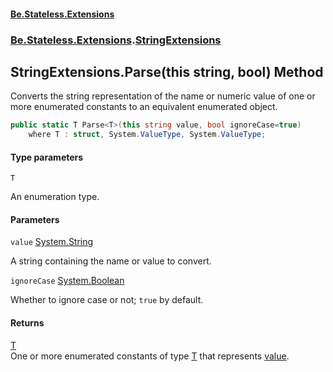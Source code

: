 #### [Be.Stateless.Extensions](README.md 'README')
### [Be.Stateless.Extensions](Be.Stateless.Extensions.md 'Be.Stateless.Extensions').[StringExtensions](StringExtensions.md 'Be.Stateless.Extensions.StringExtensions')

## StringExtensions.Parse<T>(this string, bool) Method

Converts the string representation of the name or numeric value of one or more enumerated constants to an
equivalent enumerated object.

```csharp
public static T Parse<T>(this string value, bool ignoreCase=true)
    where T : struct, System.ValueType, System.ValueType;
```
#### Type parameters

<a name='Be.Stateless.Extensions.StringExtensions.Parse_T_(thisstring,bool).T'></a>

`T`

An enumeration type.
#### Parameters

<a name='Be.Stateless.Extensions.StringExtensions.Parse_T_(thisstring,bool).value'></a>

`value` [System.String](https://docs.microsoft.com/en-us/dotnet/api/System.String 'System.String')

A string containing the name or value to convert.

<a name='Be.Stateless.Extensions.StringExtensions.Parse_T_(thisstring,bool).ignoreCase'></a>

`ignoreCase` [System.Boolean](https://docs.microsoft.com/en-us/dotnet/api/System.Boolean 'System.Boolean')

Whether to ignore case or not; `true` by default.

#### Returns
[T](StringExtensions.Parse_T_(thisstring,bool).md#Be.Stateless.Extensions.StringExtensions.Parse_T_(thisstring,bool).T 'Be.Stateless.Extensions.StringExtensions.Parse<T>(this string, bool).T')  
One or more enumerated constants of type [T](StringExtensions.Parse_T_(thisstring,bool).md#Be.Stateless.Extensions.StringExtensions.Parse_T_(thisstring,bool).T 'Be.Stateless.Extensions.StringExtensions.Parse<T>(this string, bool).T') that represents [value](StringExtensions.Parse_T_(thisstring,bool).md#Be.Stateless.Extensions.StringExtensions.Parse_T_(thisstring,bool).value 'Be.Stateless.Extensions.StringExtensions.Parse<T>(this string, bool).value').
